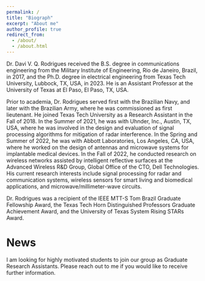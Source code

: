 ```yaml
---
permalink: /
title: "Biograph"
excerpt: "About me"
author_profile: true
redirect_from: 
  - /about/
  - /about.html
---
```


Dr. Davi V. Q. Rodrigues received the B.S. degree in communications engineering from the Military Institute of Engineering, Rio de Janeiro, Brazil, in 2017, and the Ph.D. degree in electrical engineering from Texas Tech University, Lubbock, TX, USA, in 2023. He is an Assistant Professor at the University of Texas at El Paso, El Paso, TX, USA.

Prior to academia, Dr. Rodrigues served first with the Brazilian Navy, and later with the Brazilian Army, where he was commissioned as first lieutenant. He joined Texas Tech University as a Research Assistant in the Fall of 2018. In the Summer of 2021, he was with Uhnder, Inc., Austin, TX, USA, where he was involved in the design and evaluation of signal processing algorithms for mitigation of radar interference. In the Spring and Summer of 2022, he was with Abbott Laboratories, Los Angeles, CA, USA, where he worked on the design of antennas and microwave systems for implantable medical devices. In the Fall of 2022, he conducted research on wireless networks assisted by intelligent reflective surfaces at the Advanced Wireless R&D Group, Global Office of the CTO, Dell Technologies. His current research interests include signal processing for radar and communication systems, wireless sensors for smart living and biomedical applications, and microwave/millimeter-wave circuits. 

Dr. Rodrigues was a recipient of the IEEE MTT-S Tom Brazil Graduate Fellowship Award, the Texas Tech Horn Distinguished Professors Graduate Achievement Award, and the University of Texas System Rising STARs Award.

News
======
I am looking for highly motivated students to join our group as Graduate Research Assistants. Please reach out to me if you would like to receive further information. 
